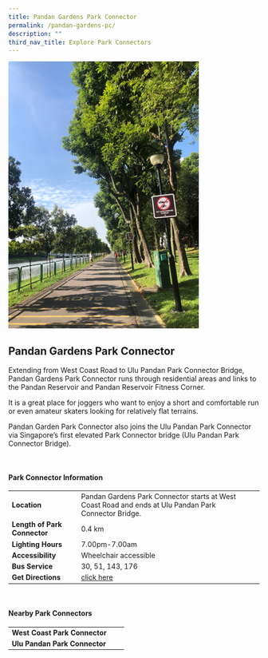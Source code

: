 ```yaml
---
title: Pandan Gardens Park Connector
permalink: /pandan-gardens-pc/
description: ""
third_nav_title: Explore Park Connectors
---
```

![Pandan Gardens Park Connector](/images/pandan%20gardens%20park%20connector.jpg)

## Pandan Gardens Park Connector

Extending from West Coast Road to Ulu Pandan Park Connector Bridge, Pandan Gardens Park Connector runs through residential areas and links to the Pandan Reservoir and Pandan Reservoir Fitness Corner.

It is a great place for joggers who want to enjoy a short and comfortable run or even amateur skaters looking for relatively flat terrains.

Pandan Garden Park Connector also joins the Ulu Pandan Park Connector via Singapore’s first elevated Park Connector bridge (Ulu Pandan Park Connector Bridge).

<br>

#### Park Connector Information

|  |  |  |
| -------- | -------- | -------- |
| **Location** | Pandan Gardens Park Connector starts at West Coast Road and ends at Ulu Pandan Park Connector Bridge.|
| **Length of Park Connector** | 0.4 km  |
| **Lighting Hours** | 7.00pm-7.00am |
| **Accessibility** | Wheelchair accessible|
| **Bus Service** | 30, 51, 143, 176 |
| **Get Directions** | [click here](https://www.onemap.gov.sg/?lat=1.3193502&amp;lng=103.7503248) |

<br>

#### Nearby Park Connectors

|   |  |  |
| -------- | -------- | -------- |
| **West Coast Park Connector**
**Ulu Pandan Park Connector**|